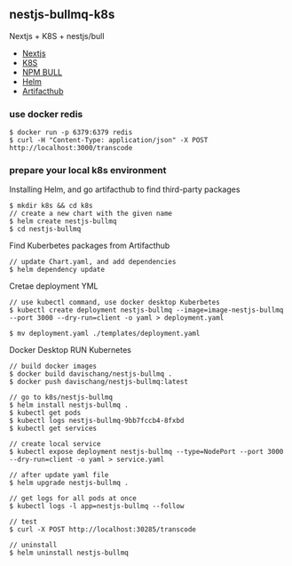 ## nestjs-bullmq-k8s
Nextjs + K8S + nestjs/bull

* [Nextjs](https://docs.nestjs.com/)
* [K8S](https://kubernetes.io/)
* [NPM BULL](https://github.com/OptimalBits/bull)
* [Helm](https://helm.sh/docs/intro/install/)
* [Artifacthub](https://artifacthub.io/)


### use docker redis

```
$ docker run -p 6379:6379 redis
$ curl -H "Content-Type: application/json" -X POST http://localhost:3000/transcode
```

### prepare your local k8s environment
Installing Helm, and go artifacthub to find third-party packages

```
$ mkdir k8s && cd k8s
// create a new chart with the given name
$ helm create nestjs-bullmq
$ cd nestjs-bullmq
```

Find Kuberbetes packages from Artifacthub

```
// update Chart.yaml, and add dependencies
$ helm dependency update
```

Cretae deployment YML

```
// use kubectl command, use docker desktop Kuberbetes
$ kubectl create deployment nestjs-bullmq --image=image-nestjs-bullmq --port 3000 --dry-run=client -o yaml > deployment.yaml

$ mv deployment.yaml ./templates/deployment.yaml
```

Docker Desktop RUN Kubernetes

```
// build docker images
$ docker build davischang/nestjs-bullmq .
$ docker push davischang/nestjs-bullmq:latest

// go to k8s/nestjs-bullmq
$ helm install nestjs-bullmq .
$ kubectl get pods
$ kubectl logs nestjs-bullmq-9bb7fccb4-8fxbd
$ kubectl get services

// create local service 
$ kubectl expose deployment nestjs-bullmq --type=NodePort --port 3000 --dry-run=client -o yaml > service.yaml

// after update yaml file
$ helm upgrade nestjs-bullmq .

// get logs for all pods at once
$ kubectl logs -l app=nestjs-bullmq --follow

// test
$ curl -X POST http://localhost:30285/transcode

// uninstall
$ helm uninstall nestjs-bullmq
```
